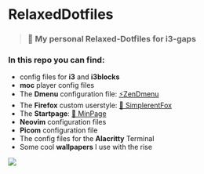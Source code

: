 # RelaxedDotfiles

> ### 🍃 My personal Relaxed-Dotfiles for i3-gaps 

### In this repo you can find:

- config files for **i3** and **i3blocks**
- **moc** player config files
- The **Dmenu** configuration file: [⚡ZenDmenu](https://github.com/MiguelRAvila/ZenDmenu)
- The **Firefox** custom userstyle: [🦊 SimplerentFox](https://github.com/MiguelRAvila/SimplerentFox)
- The **Startpage**: [🚀 MinPage](https://github.com/MiguelRAvila/MinPage)
- **Neovim** configuration files
- **Picom** configuration file
- The config files for the **Alacritty** Terminal
- Some cool **wallpapers** I use with the rise

![](https://github.com/MiguelRAvila/RelaxedDotfiles/blob/master/rsc/preview.png)



